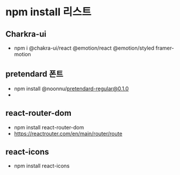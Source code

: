 # npm install 리스트

## Charkra-ui

- npm i @chakra-ui/react @emotion/react @emotion/styled framer-motion

## pretendard 폰트

- npm install @noonnu/pretendard-regular@0.1.0
-

## react-router-dom

- npm install react-router-dom
- https://reactrouter.com/en/main/router/route

## react-icons

- npm install react-icons

##
